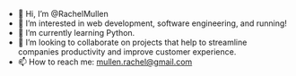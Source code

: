 - 👋 Hi, I’m @RachelMullen
- 👀 I’m interested in web development, software engineering, and running!
- 🌱 I’m currently learning Python.
- 💞️ I’m looking to collaborate on projects that help to streamline companies productivity and improve customer experience.
- 📫 How to reach me: mullen.rachel@gmail.com

<!---
RachelMullen/RachelMullen is a ✨ special ✨ repository because its `README.md` (this file) appears on your GitHub profile.
You can click the Preview link to take a look at your changes.
--->
